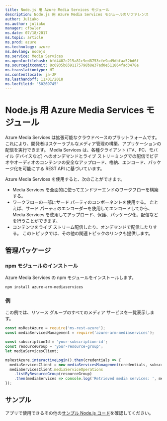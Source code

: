 ```yaml
---
title: Node.js 用 Azure Media Services モジュール
description: Node.js 用 Azure Media Services モジュールのリファレンス
author: Juliako
ms.author: juliako
manager: cfowler
ms.date: 07/18/2017
ms.topic: article
ms.prod: azure
ms.technology: azure
ms.devlang: nodejs
ms.service: Media Services
ms.openlocfilehash: bfd4402c215a81c9ed8753cfe9ad9dbfaa52bd6f
ms.sourcegitcommit: 8c6935b6591175798b8e37ad0e511864fad3478e
ms.translationtype: HT
ms.contentlocale: ja-JP
ms.lasthandoff: 11/01/2018
ms.locfileid: "50269745"
---
```

# <a name="azure-media-services-modules-for-nodejs"></a>Node.js 用 Azure Media Services モジュール

Azure Media Services は拡張可能なクラウドベースのプラットフォームです。これにより、開発者はスケーラブルなメディア管理の構築、アプリケーションの配信を実行できます。 Media Services は、各種クライアント (TV、PC、モバイル デバイスなど) へのオンデマンドとライブ ストリーミングでの配信でビデオやオーディオのコンテンツの安全なアップロード、格納、エンコード、パッケージ化を可能にする REST API に基づいています。

Azure Media Services を使用すると、次のことができます。
- Media Services を全面的に使ってエンドツーエンドのワークフローを構築する。 
- ワークフローの一部にサード パーティのコンポーネントを使用する。 たとえば、サード パーティのエンコーダーを使用してエンコードしてから、 Media Services を使用してアップロード、保護、パッケージ化、配信などを行うことができます。
- コンテンツをライブ ストリーム配信したり、オンデマンドで配信したりする。 このトピックでは、その他の関連トピックのリンクも提供します。

## <a name="management-package"></a>管理パッケージ

### <a name="install-the-npm-module"></a>npm モジュールのインストール

Azure Media Services の npm モジュールをインストールします。

```bash
npm install azure-arm-mediaservices
```

### <a name="example"></a>例

この例では、リソース グループのすべてのメディア サービスを一覧表示します。

```javascript
const msRestAzure = require('ms-rest-azure');
const mediaServicesManagement = require('azure-arm-mediaservices');

const subscriptionId = 'your-subscription-id';
const resourceGroup = 'your-resource-group';
let mediaServicesClient;

msRestAzure.interactiveLogin().then(credentials => {
  mediaServicesClient = new mediaServicesManagement(credentials, subscriptionId);
  mediaServicesClient.mediaServiceOperations
    .listByResourceGroup(resourceGroup)
    .then(mediaServices => console.log('Retrieved media services: ', mediaServices));
});
```

## <a name="samples"></a>サンプル

アプリで使用できるその他の[サンプル Node.js コード](https://azure.microsoft.com/resources/samples/?platform=nodejs)を確認してください。
